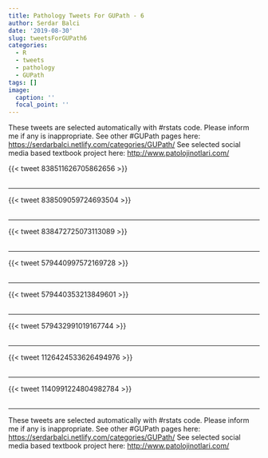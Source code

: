 ```yaml
---
title: Pathology Tweets For GUPath - 6
author: Serdar Balci
date: '2019-08-30'
slug: tweetsForGUPath6
categories:
  - R
  - tweets
  - pathology
  - GUPath
tags: []
image:
  caption: ''
  focal_point: ''
---
```



These tweets are selected automatically with #rstats code. Please inform me if any is inappropriate.
See other #GUPath pages here: https://serdarbalci.netlify.com/categories/GUPath/ 
See selected social media based textbook project here: http://www.patolojinotlari.com/

{{< tweet 838511626705862656 >}}
<br>
<br>
<hr>
{{< tweet 838509059724693504 >}}
<br>
<br>
<hr>
{{< tweet 838472725073113089 >}}
<br>
<br>
<hr>
{{< tweet 579440997572169728 >}}
<br>
<br>
<hr>
{{< tweet 579440353213849601 >}}
<br>
<br>
<hr>
{{< tweet 579432991019167744 >}}
<br>
<br>
<hr>
{{< tweet 1126424533626494976 >}}
<br>
<br>
<hr>
{{< tweet 1140991224804982784 >}}
<br>
<br>
<hr>


These tweets are selected automatically with #rstats code. Please inform me if any is inappropriate.
See other #GUPath pages here: https://serdarbalci.netlify.com/categories/GUPath/ 
See selected social media based textbook project here: http://www.patolojinotlari.com/
